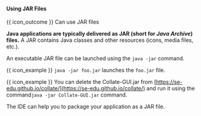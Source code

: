 <div id="title">

#### Using JAR Files

</div>

<span id="prereqs"></span>

<span id="outcomes">{{ icon_outcome }} Can use JAR files</span>

<div id="body">

**Java applications are typically delivered as JAR (short for _Java Archive_) files.** A JAR contains Java classes and other resources (icons, media files, etc.).

An executable JAR file can be launched using the `java -jar` command.

<box>

{{ icon_example }} `java -jar foo.jar` launches the `foo.jar` file.

{{ icon_example }} You can delete the Collate-GUI.jar from [https://se-edu.github.io/collate/](https://se-edu.github.io/collate/) and run it using the command`java -jar Collate-GUI.jar` command.

</box>

The IDE can help you to package your application as a JAR file.

</div>

<div id="extras">
  <include src="resourcesPanel.md" boilerplate />
  <include src="exercisesPanel.md" boilerplate />
</div>